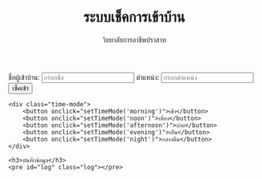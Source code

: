 <header>
    <h1>ระบบเช็คการเข้าบ้าน</h1>
    <p>วิทยาลัยการอาชีพปราสาท</p>
</header>

<div class="container">
    <label>ชื่อผู้เข้าบ้าน:</label>
    <input type="text" id="name" placeholder="กรอกชื่อ">
    <label>ตำแหน่ง:</label>
    <input type="text" id="location" placeholder="กรอกตำแหน่ง">
    <button onclick="checkIn()">เช็คเข้า</button>

    <div class="time-mode">
        <button onclick="setTimeMode('morning')">เช้า</button>
        <button onclick="setTimeMode('noon')">เที่ยง</button>
        <button onclick="setTimeMode('afternoon')">บ่าย</button>
        <button onclick="setTimeMode('evening')">เย็น</button>
        <button onclick="setTimeMode('night')">กลางคืน</button>
    </div>

    <h3>บันทึกข้อมูล</h3>
    <pre id="log" class="log"></pre>
</div>
